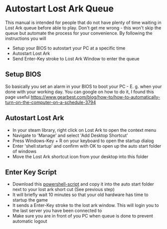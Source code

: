 # Autostart Lost Ark Queue

This manual is intended for people that do not have plenty of time waiting in Lost Ark queue before able to play. Don't get me wrong - this won't skip the queue but automate 
the process for your convenience. By following the instructions you will

- Setup your BIOS to autostart your PC at a specific time
- Autostart Lost Ark
- Send Enter-Key stroke to Lost Ark Window to enter the queue


## Setup BIOS

So basically you set an alarm in your BIOS to boot your PC - E. g. when your done with your working day. You can google on how to do it, I found this page useful
https://www.gearbest.com/blog/how-to/how-to-automatically-turn-on-the-computer-on-a-schedule-3794

## Autostart Lost Ark

- In your steam library, right click on Lost Ark to open the context menu
- Navigate to 'Manage' and select 'Add Desktop Shortcut'
- Press Windows-Key + R on your keyboard to open the startup dialog
- Enter 'shell:startup' and confirm with OK to open up the auto start folder of windows
- Move the Lost Ark shortcut icon from your desktop into this folder

## Enter Key Script

- Download this [powershell-script](sendenter.ps1) and copy it into the auto start folder next to your lost ark short cut (See previous step)
- It will briefly wait 10 minutes so that your old hardware has time to startup the game
- It sends a Enter-Key stroke to the lost ark window. This will login you to the last server you have been connected to
- Make sure you are in front of you PC when queue is done to prevent automatic logout

